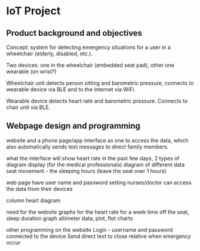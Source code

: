 # IoT Project

## Product background and objectives

Concept: system for detecting emergency situations for a user in a wheelchair (elderly, disabled, etc.). 

Two devices: one in the wheelchair (embedded seat pad), other one wearable (on wrist?)

Wheelchair unit detects person sitting and barometric pressure, connects to wearable device via BLE and to the Internet via WiFi.

Wearable device detects heart rate and barometric pressure. Connects to chair unit via BLE.

## Webpage design and programming


website and a phone page/app interface as one to access the data, which also automatically sends text messages to direct family members. 

what the interface will show
heart rate in the past few days, 2 types of diagram display (for the medical professionals)
diagram of different data
seat movement - the sleeping hours (leave the seat over 1 hours) 

web page
have user name and password setting
nurses/doctor can access the data from their devices

column
heart diagram




need for the website
graphs for the heart rate for a week
time off the seat, sleep duration graph
altimeter data, plot, flot charts

other programming on the website
Login - username and password connected to the device
Send direct text to close relative when emergency occur
